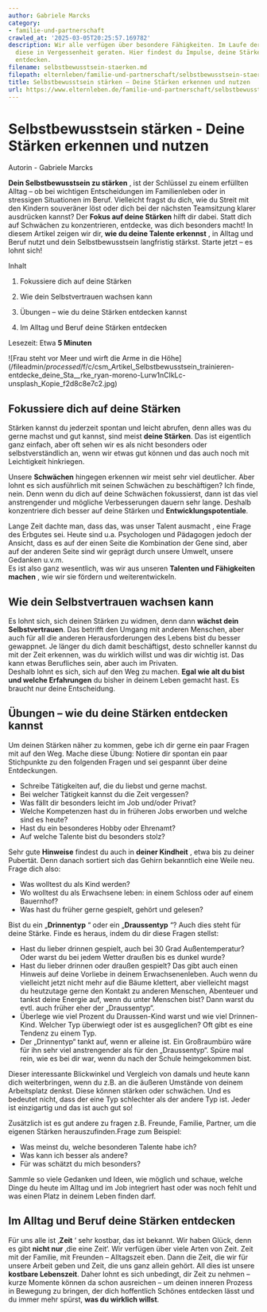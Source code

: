 ```yaml
---
author: Gabriele Marcks
category:
- familie-und-partnerschaft
crawled_at: '2025-03-05T20:25:57.169782'
description: Wir alle verfügen über besondere Fähigkeiten. Im Laufe der Zeit können
  diese in Vergessenheit geraten. Hier findest du Impulse, deine Stärken (neu) zu
  entdecken.
filename: selbstbewusstsein-staerken.md
filepath: elternleben/familie-und-partnerschaft/selbstbewusstsein-staerken.md
title: Selbstbewusstsein stärken – Deine Stärken erkennen und nutzen
url: https://www.elternleben.de/familie-und-partnerschaft/selbstbewusstsein-staerken/
---
```


#  Selbstbewusstsein stärken - Deine Stärken erkennen und nutzen

Autorin - Gabriele Marcks

**Dein Selbstbewusstsein zu stärken** , ist der Schlüssel zu einem erfüllten
Alltag – ob bei wichtigen Entscheidungen im Familienleben oder in stressigen
Situationen im Beruf. Vielleicht fragst du dich, wie du Streit mit den Kindern
souveräner löst oder dich bei der nächsten Teamsitzung klarer ausdrücken
kannst? Der **Fokus auf deine Stärken** hilft dir dabei. Statt dich auf
Schwächen zu konzentrieren, entdecke, was dich besonders macht! In diesem
Artikel zeigen wir dir, **wie du deine Talente erkennst** , in Alltag und
Beruf nutzt und dein Selbstbewusstsein langfristig stärkst. Starte jetzt – es
lohnt sich!

Inhalt

1. Fokussiere dich auf deine Stärken

2. Wie dein Selbstvertrauen wachsen kann

3. Übungen – wie du deine Stärken entdecken kannst

4. Im Alltag und Beruf deine Stärken entdecken

Lesezeit: Etwa **5 Minuten**

![Frau steht vor Meer und wirft die Arme in die
Höhe](/fileadmin/_processed_/f/c/csm_Artikel_Selbstbewusstsein_trainieren-
entdecke_deine_Sta__rke_ryan-moreno-Lurw1nCIkLc-unsplash_Kopie_f2d8c8e7c2.jpg)

##  Fokussiere dich auf deine Stärken

Stärken kannst du jederzeit spontan und leicht abrufen, denn alles was du
gerne machst und gut kannst, sind meist **deine Stärken**. Das ist eigentlich
ganz einfach, aber oft sehen wir es als nicht besonders oder
selbstverständlich an, wenn wir etwas gut können und das auch noch mit
Leichtigkeit hinkriegen.  
  
Unsere **Schwächen** hingegen erkennen wir meist sehr viel deutlicher. Aber
lohnt es sich ausführlich mit seinen Schwächen zu beschäftigen? Ich finde,
nein. Denn wenn du dich auf deine Schwächen fokussierst, dann ist das viel
anstrengender und mögliche Verbesserungen dauern sehr lange. Deshalb
konzentriere dich besser auf deine Stärken und **Entwicklungspotentiale**.  
  
Lange Zeit dachte man, dass das, was unser Talent ausmacht , eine Frage des
Erbgutes sei. Heute sind u.a. Psychologen und Pädagogen jedoch der Ansicht,
dass es auf der einen Seite die Kombination der Gene sind, aber auf der
anderen Seite sind wir geprägt durch unsere Umwelt, unsere Gedanken u.v.m.  
Es ist also ganz wesentlich, was wir aus unseren **Talenten und Fähigkeiten
machen** , wie wir sie fördern und weiterentwickeln.  

##  Wie dein Selbstvertrauen wachsen kann

Es lohnt sich, sich deinen Stärken zu widmen, denn dann **wächst dein
Selbstvertrauen**. Das betrifft den Umgang mit anderen Menschen, aber auch für
all die anderen Herausforderungen des Lebens bist du besser gewappnet. Je
länger du dich damit beschäftigst, desto schneller kannst du mit der Zeit
erkennen, was du wirklich willst und was dir wichtig ist. Das kann etwas
Berufliches sein, aber auch im Privaten.  
Deshalb lohnt es sich, sich auf den Weg zu machen. **Egal wie alt du bist und
welche Erfahrungen** du bisher in deinem Leben gemacht hast. Es braucht nur
deine Entscheidung.

##  Übungen – wie du deine Stärken entdecken kannst

Um deinen Stärken näher zu kommen, gebe ich dir gerne ein paar Fragen mit auf
den Weg. Mache diese Übung: Notiere dir spontan ein paar Stichpunkte zu den
folgenden Fragen und sei gespannt über deine Entdeckungen.  

  * Schreibe Tätigkeiten auf, die du liebst und gerne machst.
  * Bei welcher Tätigkeit kannst du die Zeit vergessen?
  * Was fällt dir besonders leicht im Job und/oder Privat? 
  * Welche Kompetenzen hast du in früheren Jobs erworben und welche sind es heute? 
  * Hast du ein besonderes Hobby oder Ehrenamt?
  * Auf welche Talente bist du besonders stolz?

Sehr gute **Hinweise** findest du auch in **deiner Kindheit** , etwa bis zu
deiner Pubertät. Denn danach sortiert sich das Gehirn bekanntlich eine Weile
neu. Frage dich also:  

  * Was wolltest du als Kind werden?
  * Wo wolltest du als Erwachsene leben: in einem Schloss oder auf einem Bauernhof? 
  * Was hast du früher gerne gespielt, gehört und gelesen?

  
Bist du ein „**Drinnentyp** “ oder ein „**Draussentyp** “? Auch dies steht für
deine Stärke. Finde es heraus, indem du dir diese Fragen stellst:  

  * Hast du lieber drinnen gespielt, auch bei 30 Grad Außentemperatur? Oder warst du bei jedem Wetter draußen bis es dunkel wurde? 
  * Hast du lieber drinnen oder draußen gespielt? Das gibt auch einen Hinweis auf deine Vorliebe in deinem Erwachsenenleben. Auch wenn du vielleicht jetzt nicht mehr auf die Bäume klettert, aber vielleicht magst du heutzutage gerne den Kontakt zu anderen Menschen, Abenteuer und tankst deine Energie auf, wenn du unter Menschen bist? Dann warst du evtl. auch früher eher der „Draussentyp“.
  * Überlege wie viel Prozent du Draussen-Kind warst und wie viel Drinnen-Kind. Welcher Typ überwiegt oder ist es ausgeglichen? Oft gibt es eine Tendenz zu einem Typ.
  * Der „Drinnentyp“ tankt auf, wenn er alleine ist. Ein Großraumbüro wäre für ihn sehr viel anstrengender als für den „Draussentyp“. Spüre mal rein, wie es bei dir war, wenn du nach der Schule heimgekommen bist.

Dieser interessante Blickwinkel und Vergleich von damals und heute kann dich
weiterbringen, wenn du z.B. an die äußeren Umstände von deinem Arbeitsplatz
denkst. Diese können stärken oder schwächen. Und es bedeutet nicht, dass der
eine Typ schlechter als der andere Typ ist. Jeder ist einzigartig und das ist
auch gut so!  
  
Zusätzlich ist es gut andere zu fragen z.B. Freunde, Familie, Partner, um die
eigenen Stärken herauszufinden.Frage zum Beispiel:  

  * Was meinst du, welche besonderen Talente habe ich? 
  * Was kann ich besser als andere? 
  * Für was schätzt du mich besonders? 

Sammle so viele Gedanken und Ideen, wie möglich und schaue, welche Dinge du
heute im Alltag und im Job integriert hast oder was noch fehlt und was einen
Platz in deinem Leben finden darf.

##  Im Alltag und Beruf deine Stärken entdecken

Für uns alle ist ‚**Zeit** ‘ sehr kostbar, das ist bekannt. Wir haben Glück,
denn es gibt **nicht nur** ‚die eine Zeit‘. Wir verfügen über viele Arten von
Zeit. Zeit mit der Familie, mit Freunden – Alltagszeit eben. Dann die Zeit,
die wir für unsere Arbeit geben und Zeit, die uns ganz allein gehört. All dies
ist unsere **kostbare Lebenszeit**. Daher lohnt es sich unbedingt, dir Zeit zu
nehmen – kurze Momente können da schon ausreichen – um deinen inneren Prozess
in Bewegung zu bringen, der dich hoffentlich Schönes entdecken lässt und du
immer mehr spürst, **was du wirklich willst**.

